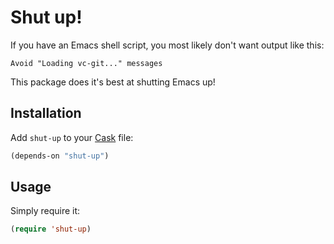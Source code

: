 # Shut up!

If you have an Emacs shell script, you most likely don't want output
like this:

```
Avoid "Loading vc-git..." messages
```

This package does it's best at shutting Emacs up!

## Installation

Add `shut-up` to your [Cask](https://github.com/cask/cask) file:

```lisp
(depends-on "shut-up")
```

## Usage

Simply require it:

```lisp
(require 'shut-up)
```
